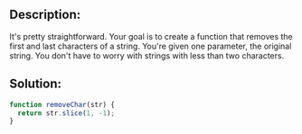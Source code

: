  ## Description:

 It's pretty straightforward. Your goal is to create a function that removes the first and last characters of a string. You're given one parameter, the original string. You don't have to worry with strings with less than two characters.

 ## Solution:
 
```javascript
function removeChar(str) {
  return str.slice(1, -1);
}
```
